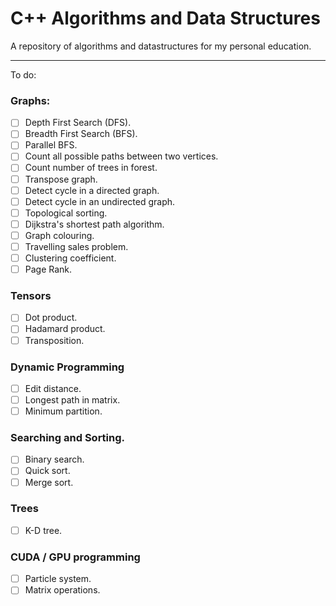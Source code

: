 # C++ Algorithms and Data Structures

A repository of algorithms and datastructures for my personal education.

----------------

To do:

### Graphs:
- [ ] Depth First Search (DFS).
- [ ] Breadth First Search (BFS).
- [ ] Parallel BFS.
- [ ] Count all possible paths between two vertices.
- [ ] Count number of trees in forest.
- [ ] Transpose graph.
- [ ] Detect cycle in a directed graph.
- [ ] Detect cycle in an undirected graph.
- [ ] Topological sorting.
- [ ] Dijkstra's shortest path algorithm.
- [ ] Graph colouring.
- [ ] Travelling sales problem.
- [ ] Clustering coefficient.
- [ ] Page Rank.

### Tensors
- [ ] Dot product.
- [ ] Hadamard product.
- [ ] Transposition.

### Dynamic Programming
- [ ] Edit distance.
- [ ] Longest path in matrix.
- [ ] Minimum partition.

### Searching and Sorting.
- [ ] Binary search.
- [ ] Quick sort.
- [ ] Merge sort.

### Trees
- [ ] K-D tree.

### CUDA / GPU programming
- [ ] Particle system.
- [ ] Matrix operations.
